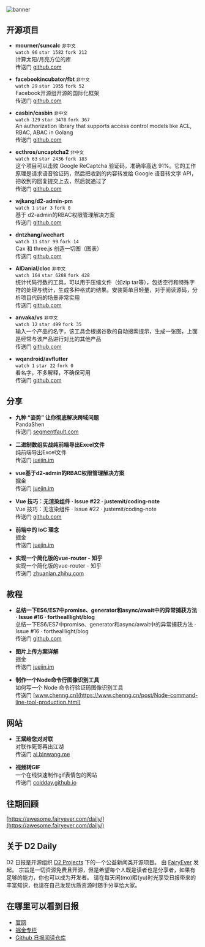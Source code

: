 ![banner](https://raw.githubusercontent.com/d2-projects/d2-daily/master/source/image/banner@2x.png)

## 开源项目

* **mourner/suncalc** `非中文`  
`watch 96` `star 1582` `fork 212`  
计算太阳/月亮方位的库  
传送门 [github.com](https://github.com/mourner/suncalc)

* **facebookincubator/fbt** `非中文`  
`watch 29` `star 1955` `fork 52`  
Facebook开源组开源的国际化框架  
传送门 [github.com](https://github.com/facebookincubator/fbt)

* **casbin/casbin** `非中文`  
`watch 129` `star 3478` `fork 367`  
An authorization library that supports access control models like ACL, RBAC, ABAC in Golang  
传送门 [github.com](https://github.com/casbin/casbin)

* **ecthros/uncaptcha2** `非中文`  
`watch 63` `star 2436` `fork 183`  
这个项目可以击败 Google ReCaptcha 验证码，准确率高达 91%。它的工作原理是请求语音验证码，然后把收到的内容转发给 Google 语音转文字 API，把收到的回复提交上去，然后就通过了  
传送门 [github.com](https://github.com/ecthros/uncaptcha2)

* **wjkang/d2-admin-pm**   
`watch 1` `star 3` `fork 0`  
基于 d2-admin的RBAC权限管理解决方案  
传送门 [github.com](https://github.com/wjkang/d2-admin-pm)

* **dntzhang/wechart**   
`watch 11` `star 99` `fork 14`  
Cax 和 three.js 创造一切图（图表）  
传送门 [github.com](https://github.com/dntzhang/wechart)

* **AlDanial/cloc** `非中文`  
`watch 164` `star 6288` `fork 428`  
统计代码行数的工具，可以用于压缩文件（如zip tar等），包括空行和特殊字符的处理与统计，生成多种格式的结果。安装简单且轻量，对于阅读源码，分析项目代码的场景非常实用  
传送门 [github.com](https://github.com/AlDanial/cloc)

* **anvaka/vs** `非中文`  
`watch 12` `star 499` `fork 35`  
输入一个产品的名字，该工具会根据谷歌的自动搜索提示，生成一张图，上面是经常与该产品进行对比的其他产品  
传送门 [github.com](https://github.com/anvaka/vs)

* **wqandroid/avflutter**   
`watch 1` `star 22` `fork 0`  
看名字，不多解释，不确保可用  
传送门 [github.com](https://github.com/wqandroid/avflutter)

## 分享

* **九种 “姿势” 让你彻底解决跨域问题**   
PandaShen  
传送门 [segmentfault.com](https://segmentfault.com/a/1190000016653873)

* **二进制数组实战纯前端导出Excel文件**   
纯前端导出Excel文件  
传送门 [juejin.im](https://juejin.im/post/5c31a5086fb9a04a102f6f50)

* **vue基于d2-admin的RBAC权限管理解决方案**   
掘金  
传送门 [juejin.im](https://juejin.im/post/5c30c666518825261c1b7191)

* **Vue 技巧：无渲染组件 · Issue #22 · justemit/coding-note**   
Vue 技巧：无渲染组件 · Issue #22 · justemit/coding-note  
传送门 [github.com](https://github.com/justemit/coding-note/issues/22)

* **前端中的 IoC 理念**   
掘金  
传送门 [juejin.im](https://juejin.im/post/5c2c47dcf265da616d544a53)

* **实现一个简化版的vue-router - 知乎**   
实现一个简化版的vue-router - 知乎  
传送门 [zhuanlan.zhihu.com](https://zhuanlan.zhihu.com/p/47331073)

## 教程

* **总结一下ES6/ES7中promise、generator和async/await中的异常捕获方法 · Issue #16 · forthealllight/blog**   
总结一下ES6/ES7中promise、generator和async/await中的异常捕获方法 · Issue #16 · forthealllight/blog  
传送门 [github.com](https://github.com/forthealllight/blog/issues/16)

* **图片上传方案详解**   
掘金  
传送门 [juejin.im](https://juejin.im/post/5c2dd1855188257c30462962)

* **制作一个Node命令行图像识别工具**   
如何写一个 Node 命令行验证码图像识别工具  
传送门 [www.chenng.cn](https://www.chenng.cn/post/Node-command-line-tool-production.html)

## 网站

* **王斌给您对对联**   
对联作死哥再出江湖  
传送门 [ai.binwang.me](https://ai.binwang.me/couplet/)

* **视频转GIF**   
一个在线快速制作gif表情包的网站  
传送门 [coldday.github.io](https://coldday.github.io/mp4ToGif/)

## 往期回顾

[https://awesome.fairyever.com/daily/](https://awesome.fairyever.com/daily/)

## 关于 D2 Daily

D2 日报是开源组织 [D2 Projects](https://github.com/d2-projects) 下的一个公益新闻类开源项目。
由 [FairyEver](https://github.com/FairyEver) 发起。
宗旨是一切资源免费且开源，但是希望每个人既是读者也是分享者，如果有足够的能力，你也可以成为开发者。
请在每天闲(mo)暇(yu)时光享受日报带来的丰富知识，也请在自己发现优质资源时随手分享给大家。
## 在哪里可以看到日报

* [官网](https://awesome.fairyever.com/daily/)
* [掘金专栏](https://juejin.im/user/57a48b632e958a006691b946)
* [Github 日报阅读仓库](https://github.com/d2-projects/d2-daily)